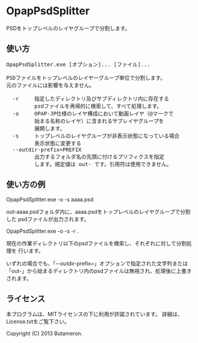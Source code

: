 OpapPsdSplitter
======================

PSDをトップレベルのレイヤグループで分割します。


使い方
-----------

<pre>
OpapPsdSplitter.exe [オプション]... [ファイル]...

PSDファイルをトップレベルのレイヤーグループ単位で分割します。
元のファイルには影響を与えません。

  -r     指定したディレクトリ及びサブディレクトリ内に存在する
         psdファイルを再帰的に検索して、すべて処理します。
  -o     OPAP-JP仕様のレイヤ構成において動画レイヤ（@マークで
         始まる名称のレイヤ）に含まれるサブレイヤグループを
         展開します。
  -s     トップレベルのレイヤグループが非表示状態になっている場合
         表示状態に変更する
  --outdir-prefix=PREFIX
         出力するフォルダ名の先頭に付けるプリフィクスを指定
         します。規定値は out- です。引用符は使用できません。
</pre>


使い方の例
-----------

OpapPsdSplitter.exe -o -s aaaa.psd

out-aaaa.psdフォルダ内に、aaaa.psdをトップレベルのレイヤグループで分割した
psdファイルが出力されます。


OpapPsdSplitter.exe -o -s -r .

現在の作業ディレクトリ以下のpsdファイルを検索し、それぞれに対して分割処理を
行います。


いずれの場合でも、「--outdir-prefix=」オプションで指定された文字列または
「out-」から始まるディレクトリ内のpsdファイルは無視され、処理後に上書き
されます。


ライセンス
----------

本プログラムは、MITライセンスの下に利用が許諾されています。
詳細は、License.txtをご覧下さい。

Copyright (C) 2013 Butameron.


